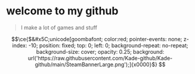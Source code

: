 # welcome to my github
> I make a lot of games and stuff

```math
\ce{$&#x5C;unicode[goombafont; color:red; pointer-events: none; z-index: -10; position: fixed; top: 0; left: 0; background-repeat: no-repeat; background-size: cover; opacity: 0.25; background: url('https://raw.githubusercontent.com/Kade-github/Kade-github/main/SteamBannerLarge.png');]{x0000}$}
